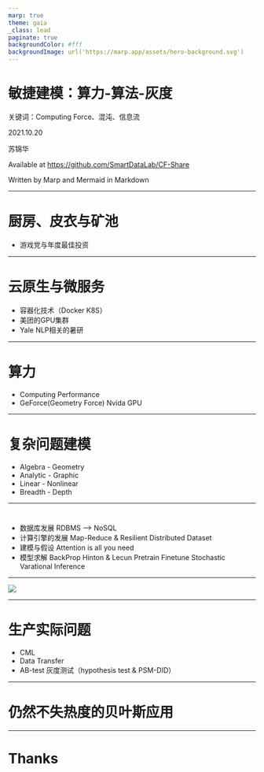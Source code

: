 ```yaml
---
marp: true
theme: gaia
_class: lead
paginate: true
backgroundColor: #fff
backgroundImage: url('https://marp.app/assets/hero-background.svg')
---
```



# 敏捷建模：算力-算法-灰度

关键词：Computing Force、混沌、信息流

2021.10.20

苏锦华

Available at https://github.com/SmartDataLab/CF-Share

Written by Marp and Mermaid in Markdown

---

# 厨房、皮衣与矿池

- 游戏党与年度最佳投资

---

# 云原生与微服务

- 容器化技术（Docker K8S）
- 美团的GPU集群
- Yale NLP相关的暑研 

---

# 算力

- Computing Performance
- GeForce(Geometry Force) Nvida GPU

---

# 复杂问题建模  

- Algebra - Geometry
- Analytic - Graphic
- Linear - Nonlinear
- Breadth - Depth

---


# 

- 数据库发展
RDBMS --> NoSQL
- 计算引擎的发展
Map-Reduce & Resilient Distributed Dataset
- 建模与假设
Attention is all you need
- 模型求解
BackProp Hinton & Lecun
Pretrain Finetune
Stochastic Varational Inference

---

![](https://pic3.zhimg.com/80/v2-c0fcf8fbe29977ea8ad476f161a161ae_720w.jpg)


---

# 生产实际问题

- CML
- Data Transfer
- AB-test 灰度测试（hypothesis test & PSM-DID）

---

# 仍然不失热度的贝叶斯应用

---

<!-- _class: lead -->



#  Thanks